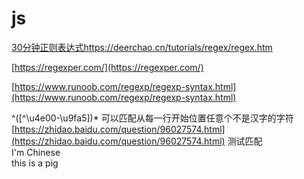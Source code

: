 # js
[30分钟正则表达式https://deerchao.cn/tutorials/regex/regex.htm](https://deerchao.cn/tutorials/regex/regex.htm)







[https://regexper.com/](https://regexper.com/)


[https://www.runoob.com/regexp/regexp-syntax.html](https://www.runoob.com/regexp/regexp-syntax.html)





^(\[^\\u4e00-\\u9fa5\])*
可以匹配从每一行开始位置任意个不是汉字的字符  
  [https://zhidao.baidu.com/question/96027574.html](https://zhidao.baidu.com/question/96027574.html)
测试匹配  
I'm Chinese  
this is a pig
































